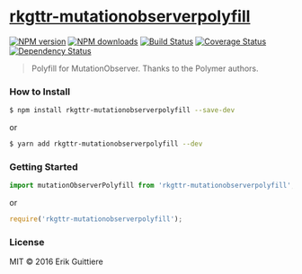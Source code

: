 # [rkgttr-mutationobserverpolyfill](https://github.com/rkgttr/rkgttr-mutationobserverpolyfill)

[![NPM version](http://img.shields.io/npm/v/rkgttr-mutationobserverpolyfill.svg?style=flat-square)](https://www.npmjs.com/package/rkgttr-mutationobserverpolyfill)
[![NPM downloads](http://img.shields.io/npm/dm/rkgttr-mutationobserverpolyfill.svg?style=flat-square)](https://www.npmjs.com/package/rkgttr-mutationobserverpolyfill)
[![Build Status](http://img.shields.io/travis/rkgttr/rkgttr-mutationobserverpolyfill/master.svg?style=flat-square)](https://travis-ci.org/rkgttr/rkgttr-mutationobserverpolyfill)
[![Coverage Status](https://img.shields.io/coveralls/rkgttr/rkgttr-mutationobserverpolyfill.svg?style=flat-square)](https://coveralls.io/rkgttr/rkgttr-mutationobserverpolyfill)
[![Dependency Status](http://img.shields.io/david/rkgttr/rkgttr-mutationobserverpolyfill.svg?style=flat-square)](https://david-dm.org/rkgttr/rkgttr-mutationobserverpolyfill)

> Polyfill for MutationObserver. Thanks to the Polymer authors.

### How to Install

```sh
$ npm install rkgttr-mutationobserverpolyfill --save-dev
```
or

```sh
$ yarn add rkgttr-mutationobserverpolyfill --dev
```

### Getting Started

```js
import mutationObserverPolyfill from 'rkgttr-mutationobserverpolyfill';
```

or

```js
require('rkgttr-mutationobserverpolyfill');
```


### License

MIT © 2016 Erik Guittiere
